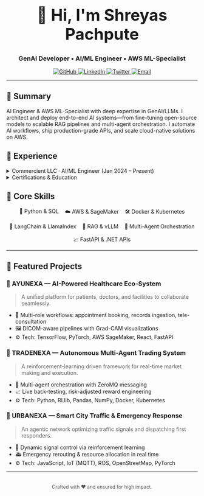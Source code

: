<!-- Shreyas Pachpute's GitHub README with animations and hover effects -->

<h1 align="center" style="font-size:3em; line-height:1.2;">
  <span class="wave">👋</span> Hi, I'm <span class="name-highlight">Shreyas Pachpute</span>
</h1>
<h3 align="center">GenAI Developer • AI/ML Engineer • AWS ML-Specialist</h3>

<p align="center">
  <a href="https://github.com/shreyas-pachpute" class="btn-hover">
    <img src="https://img.shields.io/badge/GitHub-100000?style=for-the-badge&logo=github&logoColor=white" alt="GitHub">
  </a>
  <a href="https://linkedin.com/in/shreyas-pachpute-b5882a204" class="btn-hover">
    <img src="https://img.shields.io/badge/LinkedIn-0077B5?style=for-the-badge&logo=linkedin&logoColor=white" alt="LinkedIn">
  </a>
  <a href="https://twitter.com/shreyaspachpute" class="btn-hover">
    <img src="https://img.shields.io/badge/Twitter-1DA1F2?style=for-the-badge&logo=twitter&logoColor=white" alt="Twitter">
  </a>
  <a href="mailto:shreyaspachpute1107@gmail.com" class="btn-hover">
    <img src="https://img.shields.io/badge/Email-important?style=for-the-badge&logo=gmail&logoColor=white" alt="Email">
  </a>
</p>

---

## 📝 Summary
<p style="animation: fadeIn 2s;">
AI Engineer & AWS ML-Specialist with deep expertise in GenAI/LLMs. I architect and deploy end-to-end AI systems—from fine-tuning open-source models to scalable RAG pipelines and multi-agent orchestration. I automate AI workflows, ship production-grade APIs, and scale cloud-native solutions on AWS.</p>

## 💼 Experience

<details>
<summary>Commercient LLC · AI/ML Engineer (Jan 2024 – Present)</summary>

- **Dynamic RAG Platform**: Built a next-gen Retrieval-Augmented Generation system allowing users to spin up AI bots with Google Drive/YouTube links; automated ingestion into Pinecone and deployment across Slack, Zoom, and web apps.
- **Optimized LLM Inference**: Engineered multi-GPU, multi-server pipelines using vLLM, achieving 150 tokens/sec throughput under high concurrency.
- **LLM-Powered AI Agents**:
  - **Sales Agent**: Engages prospects on the Commercient website with real-time data, boosting lead generation.
  - **Accounting Agent**: Automates invoice queries, balances, and payment info via chat.
  - **Support Agent**: Integrated with helpdesk to provide automated ticket resolutions.
- **Data Sync Automation**: Generated SQL views for robust ERP–CRM synchronization, streamlining business workflows.
- **ModelOps & APIs**: Fine-tuned Llama models and exposed prediction services through .NET/C# APIs and AWS SageMaker.
</details>

<details>
<summary>Certifications & Education</summary>

- 🎖️ **AWS Certified ML – Specialty**
- 📜 **Amazon ML Summer School 2023**
- 🎓 **BE Computer Science**, SCET Surat (2020–2024) | CGPA: 8.3/10
</details>

## 🔧 Core Skills

<div style="display:flex; flex-wrap:wrap; justify-content:center; gap:1rem;">
  <div class="skill-card">🐍 Python & SQL</div>
  <div class="skill-card">☁️ AWS & SageMaker</div>
  <div class="skill-card">🛠️ Docker & Kubernetes</div>
  <div class="skill-card">🤖 LangChain & LlamaIndex</div>
  <div class="skill-card">🔗 RAG & vLLM</div>
  <div class="skill-card">🔄 Multi-Agent Orchestration</div>
  <div class="skill-card">📈 FastAPI & .NET APIs</div>
</div>

---

## 🚀 Featured Projects
### 🔹 AYUNEXA — AI-Powered Healthcare Eco-System  
> A unified platform for patients, doctors, and facilities to collaborate seamlessly.  
- 🏥 Multi-role workflows: appointment booking, records ingestion, tele-consultation  
- 🖼️ DICOM-aware pipelines with Grad-CAM visualizations  
- ⚙️ Tech: TensorFlow, PyTorch, AWS SageMaker, React, FastAPI  

### 🔹 TRADENEXA — Autonomous Multi-Agent Trading System  
> A reinforcement-learning driven framework for real-time market making and execution.  
- 🤖 Multi-agent orchestration with ZeroMQ messaging  
- 📈 Live back-testing, risk-adjusted reward engineering  
- ⚙️ Tech: Python, RLlib, Pandas, NumPy, Docker, Kubernetes  

### 🔹 URBANEXA — Smart City Traffic & Emergency Response  
> An agentic network optimizing traffic signals and dispatching first responders.  
- 🚦 Dynamic signal control via reinforcement learning  
- 🚑 Emergency rerouting & resource allocation in real time  
- ⚙️ Tech: JavaScript, IoT (MQTT), ROS, OpenStreetMap, PyTorch  

---

<p align="center" style="margin-top:2rem; font-size:0.9em; color:#555;">
  Crafted with ❤️ and ensured for high impact.
</p>
